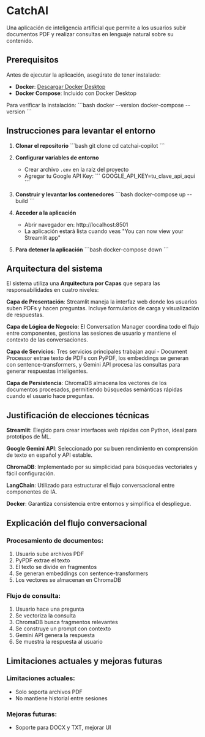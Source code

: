 # CatchAI 

Una aplicación de inteligencia artificial que permite a los usuarios subir documentos PDF y realizar consultas en lenguaje natural sobre su contenido.

## Prerequisitos

Antes de ejecutar la aplicación, asegúrate de tener instalado:

- **Docker**: [Descargar Docker Desktop](https://www.docker.com/products/docker-desktop/)
- **Docker Compose**: Incluido con Docker Desktop

Para verificar la instalación:
\`\`\`bash
docker --version
docker-compose --version
\`\`\`

## Instrucciones para levantar el entorno

1. **Clonar el repositorio**
\`\`\`bash
git clone <url-del-repositorio>
cd catchai-copilot
\`\`\`

2. **Configurar variables de entorno**
   - Crear archivo `.env` en la raíz del proyecto
   - Agregar tu Google API Key:
\`\`\`
GOOGLE_API_KEY=tu_clave_api_aqui
\`\`\`

3. **Construir y levantar los contenedores**
\`\`\`bash
docker-compose up --build
\`\`\`

4. **Acceder a la aplicación**
   - Abrir navegador en: http://localhost:8501
   - La aplicación estará lista cuando veas "You can now view your Streamlit app"

5. **Para detener la aplicación**
\`\`\`bash
docker-compose down
\`\`\`

## Arquitectura del sistema

El sistema utiliza una **Arquitectura por Capas** que separa las responsabilidades en cuatro niveles:

**Capa de Presentación**: Streamlit maneja la interfaz web donde los usuarios suben PDFs y hacen preguntas. Incluye formularios de carga y visualización de respuestas.

**Capa de Lógica de Negocio**: El Conversation Manager coordina todo el flujo entre componentes, gestiona las sesiones de usuario y mantiene el contexto de las conversaciones.

**Capa de Servicios**: Tres servicios principales trabajan aquí - Document Processor extrae texto de PDFs con PyPDF, los embeddings se generan con sentence-transformers, y Gemini API procesa las consultas para generar respuestas inteligentes.

**Capa de Persistencia**: ChromaDB almacena los vectores de los documentos procesados, permitiendo búsquedas semánticas rápidas cuando el usuario hace preguntas.

## Justificación de elecciones técnicas

**Streamlit**: Elegido para crear interfaces web rápidas con Python, ideal para prototipos de ML.

**Google Gemini API**: Seleccionado por su buen rendimiento en comprensión de texto en español y API estable.

**ChromaDB**: Implementado por su simplicidad para búsquedas vectoriales y fácil configuración.

**LangChain**: Utilizado para estructurar el flujo conversacional entre componentes de IA.

**Docker**: Garantiza consistencia entre entornos y simplifica el despliegue.

## Explicación del flujo conversacional

### Procesamiento de documentos:
1. Usuario sube archivos PDF
2. PyPDF extrae el texto
3. El texto se divide en fragmentos
4. Se generan embeddings con sentence-transformers
5. Los vectores se almacenan en ChromaDB

### Flujo de consulta:
1. Usuario hace una pregunta
2. Se vectoriza la consulta
3. ChromaDB busca fragmentos relevantes
4. Se construye un prompt con contexto
5. Gemini API genera la respuesta
6. Se muestra la respuesta al usuario

## Limitaciones actuales y mejoras futuras

### Limitaciones actuales:
- Solo soporta archivos PDF
- No mantiene historial entre sesiones

### Mejoras futuras:
- Soporte para DOCX y TXT, mejorar UI

